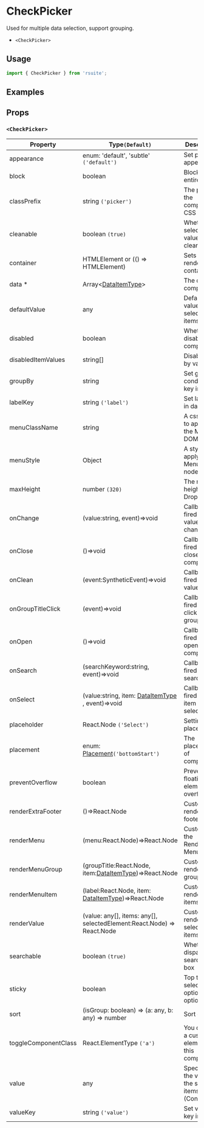 # CheckPicker

Used for multiple data selection, support grouping.

- `<CheckPicker>`

## Usage

```js
import { CheckPicker } from 'rsuite';
```

## Examples

<!--{demo}-->

## Props

### `<CheckPicker>`

| Property             | Type`(Default)`                                                        | Description                                             |
| -------------------- | ---------------------------------------------------------------------- | ------------------------------------------------------- |
| appearance           | enum: 'default', 'subtle' `('default')`                                | Set picker appearence                                   |
| block                | boolean                                                                | Blocking an entire row                                  |
| classPrefix          | string `('picker')`                                                    | The prefix of the component CSS class                   |
| cleanable            | boolean `(true)`                                                       | Whether the selected value can be cleared               |
| container            | HTMLElement or (() => HTMLElement)                                     | Sets the rendering container                            |
| data \*              | Array&lt;[DataItemType](#types)&gt;                                    | The data of component                                   |
| defaultValue         | any                                                                    | Default values of the selected items                    |
| disabled             | boolean                                                                | Whether disabled componet                               |
| disabledItemValues   | string[]                                                               | Disable item by value                                   |
| groupBy              | string                                                                 | Set group condition key in data                         |
| labelKey             | string `('label')`                                                     | Set label key in data                                   |
| menuClassName        | string                                                                 | A css class to apply to the Menu DOM node.              |
| menuStyle            | Object                                                                 | A style to apply to the Menu DOM node.                  |
| maxHeight            | number `(320)`                                                         | The max height of Dropdown                              |
| onChange             | (value:string, event)=>void                                            | Callback fired when value change                        |
| onClose              | ()=>void                                                               | Callback fired when close component                     |
| onClean              | (event:SyntheticEvent)=>void                                           | Callback fired when value clean                         |
| onGroupTitleClick    | (event)=>void                                                          | Callback fired when click the group title               |
| onOpen               | ()=>void                                                               | Callback fired when open component                      |
| onSearch             | (searchKeyword:string, event)=>void                                    | Callback fired when search                              |
| onSelect             | (value:string, item: [DataItemType](#types) , event)=>void             | Callback fired when item is selected                    |
| placeholder          | React.Node `('Select')`                                                | Setting placeholders                                    |
| placement            | enum: [Placement](#types)`('bottomStart')`                             | The placement of component                              |
| preventOverflow      | boolean                                                                | Prevent floating element overflow                       |
| renderExtraFooter    | ()=>React.Node                                                         | Custom render extra footer                              |
| renderMenu           | (menu:React.Node)=>React.Node                                          | Customizing the Rendering Menu list                     |
| renderMenuGroup      | (groupTitle:React.Node, item:[DataItemType](#types))=>React.Node       | Custom render menu group                                |
| renderMenuItem       | (label:React.Node, item: [DataItemType](#types))=>React.Node           | Custom render menu items                                |
| renderValue          | (value: any[], items: any[], selectedElement:React.Node) => React.Node | Custom render selected items                            |
| searchable           | boolean `(true)`                                                       | Whether dispaly search input box                        |
| sticky               | boolean                                                                | Top the selected option in the options                  |
| sort                 | (isGroup: boolean) => (a: any, b: any) => number                       | Sort options                                            |
| toggleComponentClass | React.ElementType `('a')`                                              | You can use a custom element for this component         |
| value                | any                                                                    | Specifies the values of the selected items (Controlled) |
| valueKey             | string `('value')`                                                     | Set value key in data                                   |
